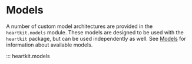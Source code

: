 # Models

A number of custom model architectures are provided in the `heartkit.models` module. These models are designed to be used with the `heartkit` package, but can be used independently as well. See [Models](../models/index.md) for information about available models.

::: heartkit.models
